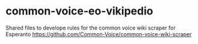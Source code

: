 # common-voice-eo-vikipedio

Shared files to develope rules for the common voice wiki scraper for Esperanto
https://github.com/Common-Voice/common-voice-wiki-scraper
